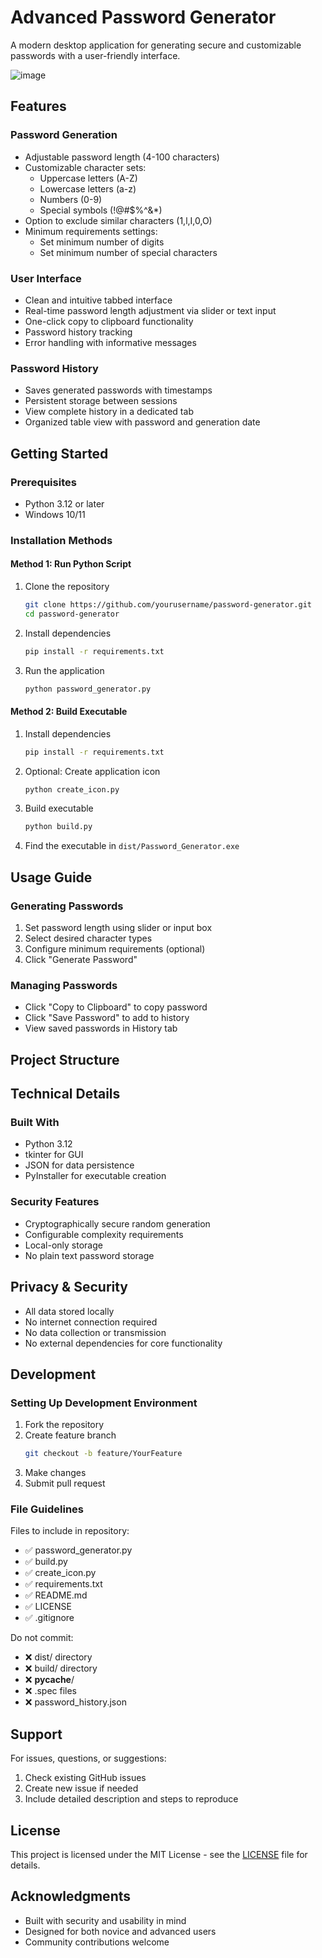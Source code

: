 # Advanced Password Generator

A modern desktop application for generating secure and customizable passwords with a user-friendly interface.

![image](https://github.com/user-attachments/assets/791c0222-b35f-484b-a943-16e6c00fcce1)


## Features

### Password Generation
- Adjustable password length (4-100 characters)
- Customizable character sets:
  - Uppercase letters (A-Z)
  - Lowercase letters (a-z)
  - Numbers (0-9)
  - Special symbols (!@#$%^&*)
- Option to exclude similar characters (1,l,I,0,O)
- Minimum requirements settings:
  - Set minimum number of digits
  - Set minimum number of special characters

### User Interface
- Clean and intuitive tabbed interface
- Real-time password length adjustment via slider or text input
- One-click copy to clipboard functionality
- Password history tracking
- Error handling with informative messages

### Password History
- Saves generated passwords with timestamps
- Persistent storage between sessions
- View complete history in a dedicated tab
- Organized table view with password and generation date

## Getting Started

### Prerequisites
- Python 3.12 or later
- Windows 10/11

### Installation Methods

#### Method 1: Run Python Script
1. Clone the repository
   ```bash
   git clone https://github.com/yourusername/password-generator.git
   cd password-generator
   ```

2. Install dependencies
   ```bash
   pip install -r requirements.txt
   ```

3. Run the application
   ```bash
   python password_generator.py
   ```

#### Method 2: Build Executable
1. Install dependencies
   ```bash
   pip install -r requirements.txt
   ```

2. Optional: Create application icon
   ```bash
   python create_icon.py
   ```

3. Build executable
   ```bash
   python build.py
   ```

4. Find the executable in `dist/Password_Generator.exe`

## Usage Guide

### Generating Passwords
1. Set password length using slider or input box
2. Select desired character types
3. Configure minimum requirements (optional)
4. Click "Generate Password"

### Managing Passwords
- Click "Copy to Clipboard" to copy password
- Click "Save Password" to add to history
- View saved passwords in History tab

## Project Structure

## Technical Details

### Built With
- Python 3.12
- tkinter for GUI
- JSON for data persistence
- PyInstaller for executable creation

### Security Features
- Cryptographically secure random generation
- Configurable complexity requirements
- Local-only storage
- No plain text password storage

## Privacy & Security
- All data stored locally
- No internet connection required
- No data collection or transmission
- No external dependencies for core functionality

## Development

### Setting Up Development Environment
1. Fork the repository
2. Create feature branch
   ```bash
   git checkout -b feature/YourFeature
   ```
3. Make changes
4. Submit pull request

### File Guidelines
Files to include in repository:
- ✅ password_generator.py
- ✅ build.py
- ✅ create_icon.py
- ✅ requirements.txt
- ✅ README.md
- ✅ LICENSE
- ✅ .gitignore

Do not commit:
- ❌ dist/ directory
- ❌ build/ directory
- ❌ __pycache__/
- ❌ .spec files
- ❌ password_history.json

## Support
For issues, questions, or suggestions:
1. Check existing GitHub issues
2. Create new issue if needed
3. Include detailed description and steps to reproduce

## License
This project is licensed under the MIT License - see the [LICENSE](LICENSE) file for details.

## Acknowledgments
- Built with security and usability in mind
- Designed for both novice and advanced users
- Community contributions welcome 
